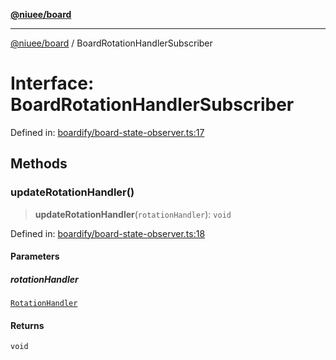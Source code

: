 [**@niuee/board**](../README.md)

***

[@niuee/board](../globals.md) / BoardRotationHandlerSubscriber

# Interface: BoardRotationHandlerSubscriber

Defined in: [boardify/board-state-observer.ts:17](https://github.com/niuee/board/blob/e6c1edcccf6525a0cc9088782c7c4653e837f533/src/boardify/board-state-observer.ts#L17)

## Methods

### updateRotationHandler()

> **updateRotationHandler**(`rotationHandler`): `void`

Defined in: [boardify/board-state-observer.ts:18](https://github.com/niuee/board/blob/e6c1edcccf6525a0cc9088782c7c4653e837f533/src/boardify/board-state-observer.ts#L18)

#### Parameters

##### rotationHandler

[`RotationHandler`](RotationHandler.md)

#### Returns

`void`

